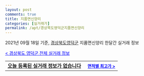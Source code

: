 ```yaml
---
layout: post
comments: true
title: 지품면신양리
categories: [실거래가]
permalink: /apt/경상북도영덕군지품면신양리
---
```


2021년 09월 18일 기준, <a href="/apt/경상북도영덕군">경상북도영덕군</a> 지품면신양리 한달간 실거래 정보

<a style="color: blue;" href="/apt/경상북도영덕군">< 경상북도 영덕군 전체 실거래 정보</a>
<!---- start ---->
<table>
  <tr>
    <td colspan="4" style="font-weight: bold;"><a href="/apt/경상북도영덕군지품면신양리{name_without_space}">오늘 등록된 실거래 정보가 없습니다</a> &nbsp;&nbsp;&nbsp; <a style="color: blue; font-size: smaller;" href="/apt/경상북도영덕군지품면신양리{name_without_space}">면적별 최고가 ></a></td>
  </tr>
    
</table>
<!---- end ---->
    